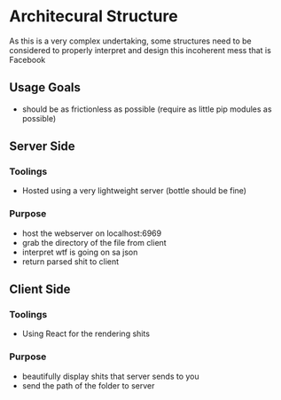 # Architecural Structure
As this is a very complex undertaking, some structures need to be considered to properly interpret and design this incoherent mess that is Facebook


## Usage Goals
- should be as frictionless as possible (require as little pip modules as possible)


## Server Side
### Toolings
- Hosted using a very lightweight server (bottle should be fine)

### Purpose
- host the webserver on localhost:6969
- grab the directory of the file from client
- interpret wtf is going on sa json
- return parsed shit to client


## Client Side
### Toolings
- Using React for the rendering shits

### Purpose
- beautifully display shits that server sends to you
- send the path of the folder to server
